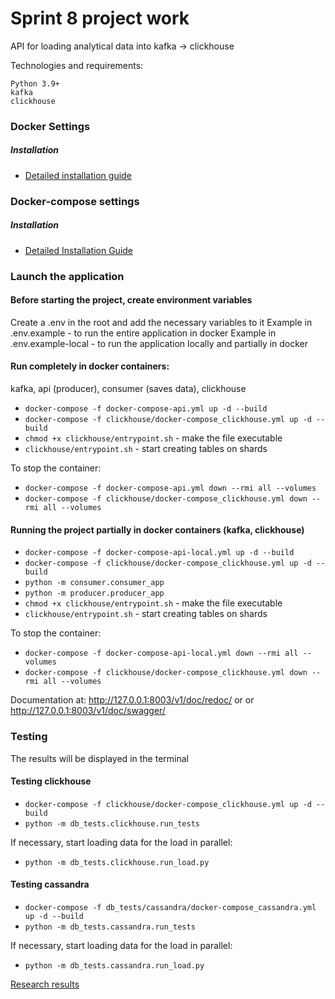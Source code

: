 # Sprint 8 project work

API for loading analytical data into kafka -> clickhouse

Technologies and requirements:
```
Python 3.9+
kafka
clickhouse
```

### Docker Settings

##### Installation

* [Detailed installation guide](https://docs.docker.com/install/linux/docker-ce/ubuntu/)

### Docker-compose settings

##### Installation

* [Detailed Installation Guide](https://docs.docker.com/compose/install/)

### Launch the application

#### Before starting the project, create environment variables
Create a .env in the root and add the necessary variables to it
Example in .env.example - to run the entire application in docker
Example in .env.example-local - to run the application locally and partially in docker

#### Run completely in docker containers:
kafka, api (producer), consumer (saves data), clickhouse

* `docker-compose -f docker-compose-api.yml up -d --build`
* `docker-compose -f clickhouse/docker-compose_clickhouse.yml up -d --build`
* `chmod +x clickhouse/entrypoint.sh` - make the file executable
* `clickhouse/entrypoint.sh` - start creating tables on shards

To stop the container:
* `docker-compose -f docker-compose-api.yml down --rmi all --volumes`
* `docker-compose -f clickhouse/docker-compose_clickhouse.yml down --rmi all --volumes`


#### Running the project partially in docker containers (kafka, clickhouse)

* `docker-compose -f docker-compose-api-local.yml up -d --build`
* `docker-compose -f clickhouse/docker-compose_clickhouse.yml up -d --build`
* `python -m consumer.consumer_app`
* `python -m producer.producer_app`
* `chmod +x clickhouse/entrypoint.sh` - make the file executable
* `clickhouse/entrypoint.sh` - start creating tables on shards

To stop the container:
* `docker-compose -f docker-compose-api-local.yml down --rmi all --volumes`
* `docker-compose -f clickhouse/docker-compose_clickhouse.yml down --rmi all --volumes`


Documentation at:
http://127.0.0.1:8003/v1/doc/redoc/ or or
http://127.0.0.1:8003/v1/doc/swagger/


### Testing

The results will be displayed in the terminal

#### Testing clickhouse
* `docker-compose -f clickhouse/docker-compose_clickhouse.yml up -d --build`
* `python -m db_tests.clickhouse.run_tests`

If necessary, start loading data for the load in parallel:
* `python -m db_tests.clickhouse.run_load.py`

#### Testing cassandra
* `docker-compose -f db_tests/cassandra/docker-compose_cassandra.yml up -d --build`
* `python -m db_tests.cassandra.run_tests`

If necessary, start loading data for the load in parallel:
* `python -m db_tests.cassandra.run_load.py`


[Research results](db_tests%2Fresearch_results.md)
